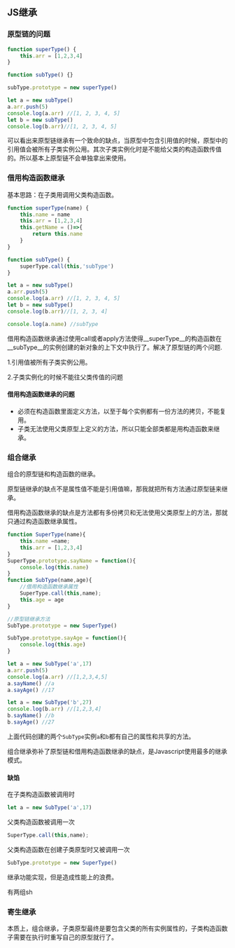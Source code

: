 ## JS继承

### 原型链的问题

```javascript
function superType() {
    this.arr = [1,2,3,4]
}

function subType() {}

subType.prototype = new superType()

let a = new subType()
a.arr.push(5)
console.log(a.arr) //[1, 2, 3, 4, 5]
let b = new subType()
console.log(b.arr)//[1, 2, 3, 4, 5]

```

可以看出来原型链继承有一个致命的缺点，当原型中包含引用值的时候，原型中的引用值会被所有子类实例公用。其次子类实例化时是不能给父类的构造函数传值的。所以基本上原型链不会单独拿出来使用。

### 借用构造函数继承

基本思路：在子类用调用父类构造函数。

```javascript
function superType(name) {
    this.name = name
    this.arr = [1,2,3,4]
    this.getName = ()=>{
        return this.name
    }
}

function subType() {
    superType.call(this,'subType')
}

let a = new subType()
a.arr.push(5)
console.log(a.arr) //[1, 2, 3, 4, 5]
let b = new subType()
console.log(b.arr)//[1, 2, 3, 4]

console.log(a.name) //subType
```

借用构造函数继承通过使用call或者apply方法使得__superType__的构造函数在__subType__的实例创建的新对象的上下文中执行了。解决了原型链的两个问题.

1.引用值被所有子类实例公用。

2.子类实例化的时候不能往父类传值的问题

#### 借用构造函数继承的问题

+ 必须在构造函数里面定义方法，以至于每个实例都有一份方法的拷贝，不能复用。
+ 子类无法使用父类原型上定义的方法，所以只能全部类都是用构造函数来继承。

### 组合继承

组合的原型链和构造函数的继承。

原型链继承的缺点不是属性值不能是引用值嘛，那我就把所有方法通过原型链来继承。

借用构造函数继承的缺点是方法都有多份拷贝和无法使用父类原型上的方法，那就只通过构造函数继承属性。



```javascript
function SuperType(name){
    this.name =name;
    this.arr = [1,2,3,4]
}
SuperType.prototype.sayName = function(){
    console.log(this.name)
}
function SubType(name,age){
    //借用构造函数继承属性
    SuperType.call(this,name);
    this.age = age
}

//原型链继承方法
SubType.prototype = new SuperType()

SubType.prototype.sayAge = function(){
    console.log(this.age)
}

let a = new SubType('a',17)
a.arr.push(5)
console.log(a.arr) //[1,2,3,4,5]
a.sayName() //a
a.sayAge() //17

let a = new SubType('b',27)
console.log(b.arr) //[1,2,3,4]
b.sayName() //b
b.sayAge() //27
```

上面代码创建的两个`SubType`实例`a`和`b`都有自己的属性和共享的方法。

组合继承弥补了原型链和借用构造函数继承的缺点，是Javascript使用最多的继承模式。

#### 缺馅

在子类构造函数被调用时

```javascript
let a = new SubType('a',17)
```

父类构造函数被调用一次

```javascript
SuperType.call(this,name);
```

父类构造函数在创建子类原型时又被调用一次

```javascript
SubType.prototype = new SuperType()
```

继承功能实现，但是造成性能上的浪费。

有两组sh

### 寄生继承

本质上，组合继承，子类原型最终是要包含父类的所有实例属性的，子类构造函数子需要在执行时重写自己的原型就行了。

